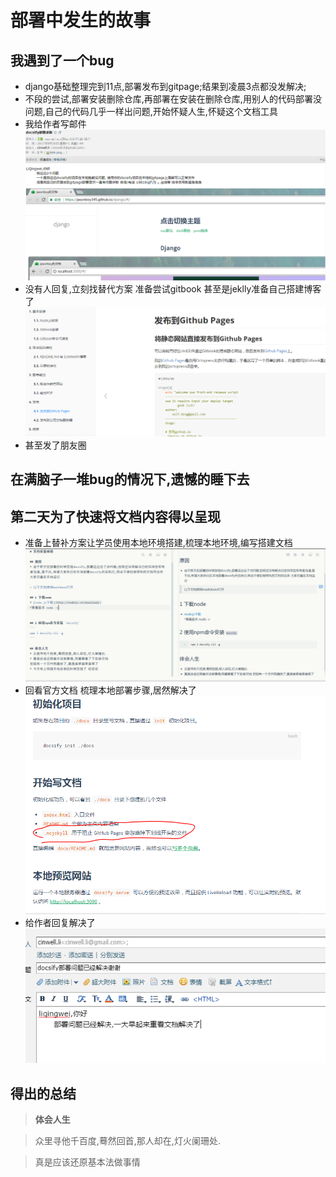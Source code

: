 # 部署中发生的故事

## 我遇到了一个bug 
* django基础整理完到11点,部署发布到gitpage;结果到凌晨3点都没发解决;
* 不段的尝试,部署安装删除仓库,再部署在安装在删除仓库,用别人的代码部署没问题,自己的代码几乎一样出问题,开始怀疑人生,怀疑这个文档工具
* 我给作者写邮件
![求救邮件](_images/ai-8885.png)
* 没有人回复,立刻找替代方案 准备尝试gitbook 甚至是jeklly准备自己搭建博客了
![gitbook](_images/ai-8886.png)
* 甚至发了朋友圈 

## 在满脑子一堆bug的情况下,遗憾的睡下去

## 第二天为了快速将文档内容得以呈现
* 准备上替补方案让学员使用本地环境搭建,梳理本地环境,编写搭建文档
![搭建文档](_images/ai-8888.png)
* 回看官方文档 梳理本地部署步骤,居然解决了
![官方文档](_images/ai-8889.png)
* 给作者回复解决了
![回复作者](_images/ai-8887.png)

## 得出的总结

> __体会人生__ 

> 众里寻他千百度,蓦然回首,那人却在,灯火阑珊处.

> 真是应该还原基本法做事情


